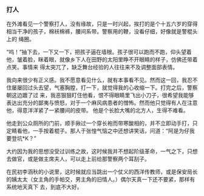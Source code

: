### 打人

在外滩看见一个警察打人，没有缘故，只是一时兴起，挨打的是个十五六岁的穿得相当干净的孩子，棉袄棉裤，腰间系带。警察用的鞭，没看仔细，好像就是警棍头上的
绳圈。

“呜！”抽下去，一下又一下，把孩子逼在墙根。孩子很可以跑而不跑，仰头望着他，皱着脸，眯着眼，就像乡下人在田野的太阳里睁不开眼睛的样子，仿佛还带着点笑。事情来
得太突兀了，缺乏舞台经验的人往往来不及调整面部表情。

我向来很少有正义感。我不愿意看见什么，就有本事看不见。然而这一回，我忍不住屡屡回过头去望，气塞胸膛，打一下，就觉得我的心收缩一下。打完之后，警察朝这边踱了过
来，我恶狠狠盯住他看，恨不得眼睛里飞出小刀子，很希望我能够表达出充分的鄙夷与愤怒，对于一个麻风病患者的憎怖。然而他只觉得有人在注意他，得意洋洋紧了一紧腰间的皮带。
他是个长脸大嘴的北方人，生得不难看。

他走到公众厕所的门前，顺手揪过一个穿长袍而带寒酸相的，并不立即动手打，只定睛看他，一手按着棍子。那人于张惶气恼之中还想讲笑话，问道：“阿是为仔我要登坑*K？”

大约因为我的思想没受过训练之故，这时候我并不想起阶级革命，一气之下，只想去做官，或是做主席夫人，可以走上前给那警察两个耳刮子。

在民初李涵秋的小说里，这时候就应当跳出一个仗义的西洋传教师，或是保安局长的姨太太（女主角的手帕交，男主角的旧情人。）偶尔天真一下还不要紧，那样有系统地天真下
去，到底不大好。
